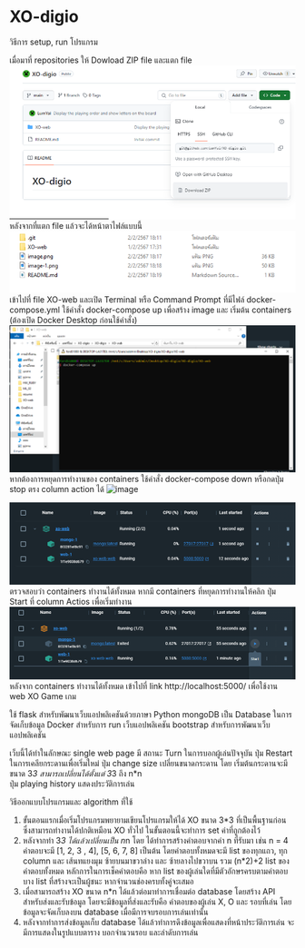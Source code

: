 # XO-digio
วิธีการ setup, run โปรแกรม

เมื่อมาที่ repositories ให้ Dowload ZIP file และแตก file 
![alt text](image-1.png) 
หลังจากที่แตก file แล้วจะได้หน้าตาไฟล์แบบนี้
![alt text](image-2.png)
เข้าไปที่ file XO-web และเปิด Terminal หรือ Command Prompt ที่มีไฟล์ docker-compose.yml
ใช้คำสั่ง docker-compose up เพื่อสร้าง image และ เริ่มต้น containers (ต้องเปิด Docker Desktop ก่อนใช้คำสั่ง)
![alt text](image-3.png)
หากต้องการหยุดการทำงานของ containers ใช้คำสั่ง docker-compose down
หรือกดปุ่ม stop ตรง column action ได้
![image](https://github.com/LumYai/XO-digio/assets/108004359/2955128d-56fd-4e0f-abc3-4a9d65652467)

![alt text](image-4.png)
ตรวจสอบว่า containers ทำงานได้ทั้งหมด หากมี containers ที่หยุดการทำงานให้คลิก ปุ่ม Start ที่ column Actios เพื่อเริ่มทำงาน
![alt text](image-5.png)
หลังจาก containers ทำงานได้ทั้งหมด เข้าไปที่ link http://localhost:5000/ เพื่อใช้งาน web XO Game เกม



ใช้ flask สำหรับพัฒนาเว็บแอปพลิเคชันด้วยภาษา Python
mongoDB เป็น Database ในการจัดเก็บข้อมูล
Docker สำหรับการ run เว็บแอปพลิเคชัน
bootstrap สำหรับการพัฒนาเว็บแอปพลิเคชัน

เว็บนี้ได้ทำในลักษณะ single web page
มี สถานะ Turn ในการบอกผู้เล่นปัจจุบัน
ปุ่ม Restart ในการเคลียกระดานเพื่อเริ่มใหม่
ปุ่ม change size เปลี่ยนขนาดกระดาน โดย เริ่มต้นกระดานจะมีขนาด 3*3 สามารถเปลี่ยนได้ตั้งแต่ 3*3 ถึง n*n  
ปุ่ม playing history แสดงประวัติการเล่น

วิธีออกแบบโปรแกรมและ algorithm ที่ใช้
1) ขั้นตอนแรกเมื่อเริ่มโปรแกรมพยายามเขียนโปรแกรมให้ได้ XO ขนาด 3*3 ที่เป็นพื้นฐานก่อน
ซึ่งสามารถทำงานได้ปกติเหมือน XO ทั่วไป ในขั้นตอนนี้จะทำการ set ค่าที่ถูกต้องไว้ 
2) หลังจากทำ 3*3 ได้แล้วเปลี่ยนเป็น n*n โดย ได้ทำการสร้างคำตอบจากค่า n ที่รับมา เช่น n = 4 คำตอบจะมี [1, 2, 3 , 4], [5, 6, 7, 8] เป็นต้น โดยคำตอบทั้งหมดจะมี list ของทุกแถว, ทุก column และ เส้นทแยงมุม ซ้ายบนมาขวาล่าง และ ซ้ายลางไปขวาบน รวม (n*2)+2 list ของคำตอบทั้งหมด หลักการในการเช็คคำตอบคือ หาก list ของผู้เล่นใดที่มีตัวอักษรครบตามคำตอบบาง list ที่สร้างจะเป็นผู้ชนะ หากจำนวนช่องครบทั้งคู่จะเสมอ
3) เมื่อสามารถสร้าง XO ขนาด n*n ได้แล้วต่อมาทำการเชื่อมต่อ database โดยสร้าง API สำหรับส่งและรับข้อมูล โดยจะมีข้อมูลที่ส่งและรับคือ คำตอบของผู้เล่น X, O และ รอบที่เล่น โดยข้อมูลจะจัดเก็บลงบน database เมื่อมีการจบรอบการเล่นเท่านั้น
4) หลังจากทำการส่งข้อมูลเก็บ database ได้แล้วทำการดึงข้อมูลเพื่อแสดงที่หน้าประวัติการเล่น จะมีการแสดงในรูปแบบตาราง บอกจำนวนรอบ และลำดับการเล่น 

